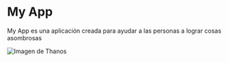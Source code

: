 # My App

My App es una aplicación creada para ayudar a las personas a lograr cosas asombrosas

![Imagen de Thanos](https://preview.redd.it/sk9nb6lgccq31.gif?format=png8&s=4314adede1e763a54cb4b435e3d246da0460d3ae)

